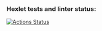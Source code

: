 ### Hexlet tests and linter status:
[![Actions Status](https://github.com/ST-PV/data-analytics-project-96/actions/workflows/hexlet-check.yml/badge.svg)](https://github.com/ST-PV/data-analytics-project-96/actions)